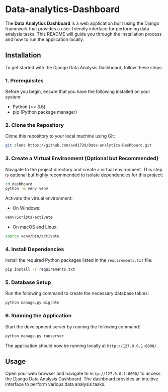 # Data-analytics-Dashboard

The **Data Analytics Dashboard** is a web application built using the Django framework that provides a user-friendly interface for performing data analysis tasks. This README will guide you through the installation process and how to run the application locally.

## Installation

To get started with the Django Data Analysis Dashboard, follow these steps:

### 1. Prerequisites

Before you begin, ensure that you have the following installed on your system:

- Python (>= 3.6)
- pip (Python package manager)

### 2. Clone the Repository

Clone this repository to your local machine using Git:

```bash
git clone https://github.com/avd1729/Data-analytics-Dashboard.git
```

### 3. Create a Virtual Environment (Optional but Recommended)

Navigate to the project directory and create a virtual environment. This step is optional but highly recommended to isolate dependencies for this project:

```bash
cd dashboard
python -m venv venv
```

Activate the virtual environment:

- On Windows:

```bash
venv\Scripts\activate
```

- On macOS and Linux:

```bash
source venv/bin/activate
```

### 4. Install Dependencies

Install the required Python packages listed in the `requirements.txt` file:

```bash
pip install -r requirements.txt
```

### 5. Database Setup

Run the following command to create the necessary database tables:

```bash
python manage.py migrate
```

### 6. Running the Application

Start the development server by running the following command:

```bash
python manage.py runserver
```

The application should now be running locally at `http://127.0.0.1:8000/`.

## Usage

Open your web browser and navigate to `http://127.0.0.1:8000/` to access the Django Data Analysis Dashboard. The dashboard provides an intuitive interface to perform various data analysis tasks.
